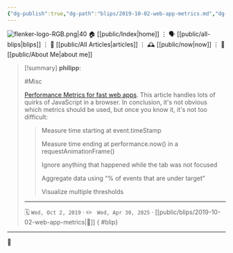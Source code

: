 ```yaml
---
{"dg-publish":true,"dg-path":"blips/2019-10-02-web-app-metrics.md","dg-permalink":"2019/10/02/web-app-metrics/","permalink":"/2019/10/02/web-app-metrics/","title":"philipp @ 2019-10-02","created":"2019-10-02T00:00:00","updated":"2025-04-30T22:27:35"}
---
```



<div class="transclusion internal-embed is-loaded"><div class="markdown-embed">




![flenker-logo-RGB.png|40](/img/user/attachments/flenker-logo-RGB.png)
🏠 [[public/Index\|home]]  ⋮ 🗣️ [[public/all-blips\|blips]] ⋮  📝 [[public/All Articles\|articles]]  ⋮ 🕰️ [[public/now\|now]] ⋮ 🪪 [[public/About Me\|about me]]


</div></div>


> [!summary] **philipp**:
>
> #Misc
>
> [Performance Metrics for fast web apps](https://blog.superhuman.com/performance-metrics-for-blazingly-fast-web-apps-ec12efa26bcb). This article handles lots of quirks of JavaScript in a browser. In conclusion, it's not obvious which metrics should be used, but once you know it, it's not too difficult:
>
> > Measure time starting at event.timeStamp
> >
> > Measure time ending at performance.now() in a requestAnimationFrame()
> >
> > Ignore anything that happened while the tab was not focused
> >
> > Aggregate data using “% of events that are under target”
> >
> > Visualize multiple thresholds
> - - -
>
> 🗓️ <code>Wed, Oct 2, 2019</code>  · ✏️ <code> Wed, Apr 30, 2025</code>  · [[public/blips/2019-10-02-web-app-metrics\|🔗]]
{ #blip}


- - -

 👾
